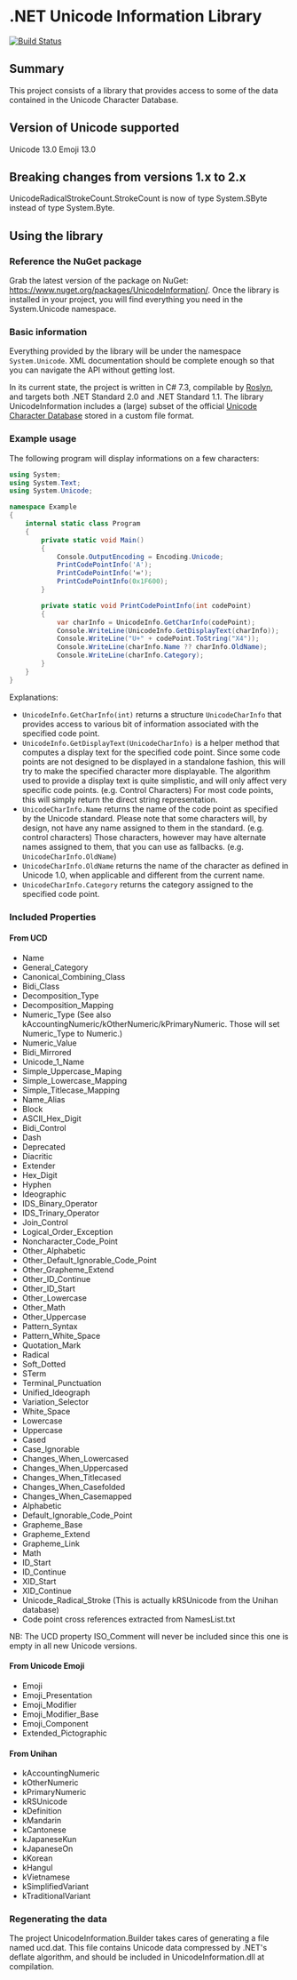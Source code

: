 # .NET Unicode Information Library

[![Build Status](https://dev.azure.com/goldencrystal/UnicodeInformation/_apis/build/status/GoldenCrystal.NetUnicodeInfo?branchName=master)](https://dev.azure.com/goldencrystal/UnicodeInformation/_build/latest?definitionId=1&branchName=master)

## Summary

This project consists of a library that provides access to some of the data contained in the Unicode Character Database.

## Version of Unicode supported

Unicode 13.0
Emoji 13.0

## Breaking changes from versions 1.x to 2.x

UnicodeRadicalStrokeCount.StrokeCount is now of type System.SByte instead of type System.Byte.

## Using the library

### Reference the NuGet package

Grab the latest version of the package on NuGet: https://www.nuget.org/packages/UnicodeInformation/.
Once the library is installed in your project, you will find everything you need in the System.Unicode namespace.

### Basic information

Everything provided by the library will be under the namespace `System.Unicode`.
XML documentation should be complete enough so that you can navigate the API without getting lost.

In its current state, the project is written in C# 7.3, compilable by [Roslyn](http://roslyn.codeplex.com/), and targets both .NET Standard 2.0 and .NET Standard 1.1.
The library UnicodeInformation includes a (large) subset of the official [Unicode Character Database](http://www.unicode.org/Public/UCD/latest/) stored in a custom file format.

### Example usage

The following program will display informations on a few characters:

```csharp
using System;
using System.Text;
using System.Unicode;

namespace Example
{
	internal static class Program
	{
		private static void Main()
		{
			Console.OutputEncoding = Encoding.Unicode;
			PrintCodePointInfo('A');
			PrintCodePointInfo('∞');
			PrintCodePointInfo(0x1F600);
		}

		private static void PrintCodePointInfo(int codePoint)
		{
			var charInfo = UnicodeInfo.GetCharInfo(codePoint);
			Console.WriteLine(UnicodeInfo.GetDisplayText(charInfo));
			Console.WriteLine("U+" + codePoint.ToString("X4"));
			Console.WriteLine(charInfo.Name ?? charInfo.OldName);
			Console.WriteLine(charInfo.Category);
		}
	}
}
```

Explanations:

* `UnicodeInfo.GetCharInfo(int)` returns a structure `UnicodeCharInfo` that provides access to various bit of information associated with the specified code point.
* `UnicodeInfo.GetDisplayText(UnicodeCharInfo)` is a helper method that computes a display text for the specified code point.
  Since some code points are not designed to be displayed in a standalone fashion, this will try to make the specified character more displayable.
  The algorithm used to provide a display text is quite simplistic, and will only affect very specific code points. (e.g. Control Characters)
  For most code points, this will simply return the direct string representation.
* `UnicodeCharInfo.Name` returns the name of the code point as specified by the Unicode standard.
  Please note that some characters will, by design, not have any name assigned to them in the standard. (e.g. control characters)
  Those characters, however may have alternate names assigned to them, that you can use as fallbacks. (e.g. `UnicodeCharInfo.OldName`)
* `UnicodeCharInfo.OldName` returns the name of the character as defined in Unicode 1.0, when applicable and different from the current name.
* `UnicodeCharInfo.Category` returns the category assigned to the specified code point.


### Included Properties

#### From UCD
* Name
* General_Category
* Canonical_Combining_Class
* Bidi_Class
* Decomposition_Type
* Decomposition_Mapping
* Numeric_Type (See also kAccountingNumeric/kOtherNumeric/kPrimaryNumeric. Those will set Numeric_Type to Numeric.)
* Numeric_Value
* Bidi_Mirrored
* Unicode_1_Name
* Simple_Uppercase_Maping
* Simple_Lowercase_Mapping
* Simple_Titlecase_Mapping
* Name_Alias
* Block
* ASCII_Hex_Digit
* Bidi_Control
* Dash
* Deprecated
* Diacritic
* Extender
* Hex_Digit
* Hyphen
* Ideographic
* IDS_Binary_Operator
* IDS_Trinary_Operator
* Join_Control
* Logical_Order_Exception
* Noncharacter_Code_Point
* Other_Alphabetic
* Other_Default_Ignorable_Code_Point
* Other_Grapheme_Extend
* Other_ID_Continue
* Other_ID_Start
* Other_Lowercase
* Other_Math
* Other_Uppercase
* Pattern_Syntax
* Pattern_White_Space
* Quotation_Mark
* Radical
* Soft_Dotted
* STerm
* Terminal_Punctuation
* Unified_Ideograph
* Variation_Selector
* White_Space
* Lowercase
* Uppercase
* Cased
* Case_Ignorable
* Changes_When_Lowercased
* Changes_When_Uppercased
* Changes_When_Titlecased
* Changes_When_Casefolded
* Changes_When_Casemapped
* Alphabetic
* Default_Ignorable_Code_Point
* Grapheme_Base
* Grapheme_Extend
* Grapheme_Link
* Math
* ID_Start
* ID_Continue
* XID_Start
* XID_Continue
* Unicode_Radical_Stroke (This is actually kRSUnicode from the Unihan database)
* Code point cross references extracted from NamesList.txt

NB: The UCD property ISO_Comment will never be included since this one is empty in all new Unicode versions.

#### From Unicode Emoji

* Emoji
* Emoji_Presentation
* Emoji_Modifier
* Emoji_Modifier_Base
* Emoji_Component
* Extended_Pictographic

#### From Unihan
* kAccountingNumeric
* kOtherNumeric
* kPrimaryNumeric
* kRSUnicode
* kDefinition
* kMandarin
* kCantonese
* kJapaneseKun
* kJapaneseOn
* kKorean
* kHangul
* kVietnamese
* kSimplifiedVariant
* kTraditionalVariant

### Regenerating  the data
The project UnicodeInformation.Builder takes cares of generating a file named ucd.dat. This file contains Unicode data compressed by .NET's deflate algorithm, and should be included in UnicodeInformation.dll at compilation.
